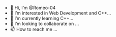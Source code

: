 - 👋 Hi, I’m @Romeo-04
- 👀 I’m interested in Web Development and C++...
- 🌱 I’m currently learning C++...
- 💞️ I’m looking to collaborate on ...
- 📫 How to reach me ...

<!---
Romeo-04/Romeo-04 is a ✨ special ✨ repository because its `README.md` (this file) appears on your GitHub profile.
You can click the Preview link to take a look at your changes.
--->
